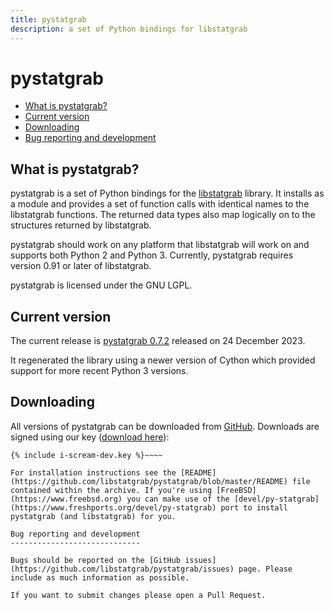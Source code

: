 ```yaml
---
title: pystatgrab
description: a set of Python bindings for libstatgrab
---
```


pystatgrab
==========

* [What is pystatgrab?](#what-is-pystatgrab)
* [Current version](#current-version)
* [Downloading](#downloading)
* [Bug reporting and development](#bug-reporting-and-development)

What is pystatgrab?
-------------------

pystatgrab is a set of Python bindings for the [libstatgrab](/) library. It installs as a module and provides a set of function calls with identical names to the libstatgrab functions. The returned data types also map logically on to the structures returned by libstatgrab.

pystatgrab should work on any platform that libstatgrab will work on and supports both Python 2 and Python 3. Currently, pystatgrab requires version 0.91 or later of libstatgrab.

pystatgrab is licensed under the GNU LGPL.

Current version
---------------

The current release is [pystatgrab 0.7.2](https://github.com/libstatgrab/pystatgrab/releases/tag/PYSTATGRAB_0_7_2) released on 24 December 2023.

It regenerated the library using a newer version of Cython which provided support for more recent Python 3 versions.

Downloading
-----------

All versions of pystatgrab can be downloaded from [GitHub](https://github.com/libstatgrab/pystatgrab/releases). Downloads are signed using our key ([download here](/i-scream-dev.asc)):

~~~~
{% include i-scream-dev.key %}~~~~

For installation instructions see the [README](https://github.com/libstatgrab/pystatgrab/blob/master/README) file contained within the archive. If you're using [FreeBSD](https://www.freebsd.org) you can make use of the [devel/py-statgrab](https://www.freshports.org/devel/py-statgrab) port to install pystatgrab (and libstatgrab) for you.

Bug reporting and development
-----------------------------

Bugs should be reported on the [GitHub issues](https://github.com/libstatgrab/pystatgrab/issues) page. Please include as much information as possible.

If you want to submit changes please open a Pull Request.
